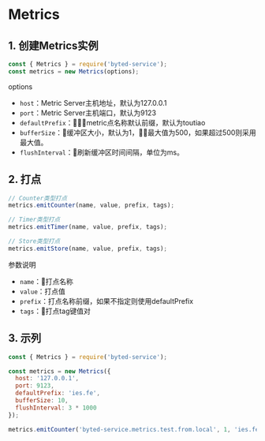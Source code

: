 # Metrics
## 1. 创建Metrics实例
```js
const { Metrics } = require('byted-service');
const metrics = new Metrics(options);
```
options
* `host`：Metric Server主机地址，默认为127.0.0.1
* `port`：Metric Server主机端口，默认为9123
* `defaultPrefix`：metric点名称默认前缀，默认为toutiao
* `bufferSize`：缓冲区大小，默认为1，最大值为500，如果超过500则采用最大值。
* `flushInterval`：刷新缓冲区时间间隔，单位为ms。

## 2. 打点
```js
// Counter类型打点
metrics.emitCounter(name, value, prefix, tags);

// Timer类型打点
metrics.emitTimer(name, value, prefix, tags);

// Store类型打点
metrics.emitStore(name, value, prefix, tags);
```
参数说明
* `name`：打点名称
* `value`：打点值
* `prefix`：打点名称前缀，如果不指定则使用defaultPrefix
* `tags`：打点tag键值对

## 3. 示列
```js
const { Metrics } = require('byted-service');

const metrics = new Metrics({
  host: '127.0.0.1',
  port: 9123,
  defaultPrefix: 'ies.fe',
  bufferSize: 10,
  flushInterval: 3 * 1000
});

metrics.emitCounter('byted-service.metrics.test.from.local', 1, 'ies.fe', {name: 'test'});   
```